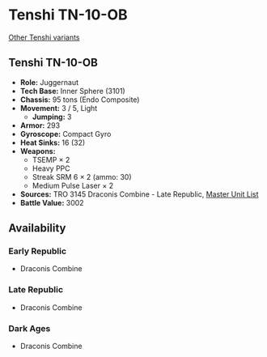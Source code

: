 # Tenshi TN-10-OB

[Other Tenshi variants](../tenshi.md)

## Tenshi TN-10-OB
- **Role:** Juggernaut
- **Tech Base:** Inner Sphere (3101)
- **Chassis:** 95 tons (Endo Composite)
- **Movement:** 3 / 5, Light
  - **Jumping:** 3
- **Armor:** 293
- **Gyroscope:** Compact Gyro
- **Heat Sinks:** 16 (32)
- **Weapons:**
  - TSEMP × 2
  - Heavy PPC
  - Streak SRM 6 × 2 (ammo: 30)
  - Medium Pulse Laser × 2
- **Sources:** TRO 3145 Draconis Combine - Late Republic, [Master Unit List](http://masterunitlist.info/Unit/Details/6423/tenshi-tn-10-ob)
- **Battle Value:** 3002

## Availability

### Early Republic
- Draconis Combine

### Late Republic
- Draconis Combine

### Dark Ages
- Draconis Combine

